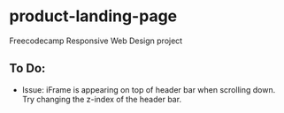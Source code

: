 # product-landing-page
Freecodecamp Responsive Web Design project

## To Do:
* Issue: iFrame is appearing on top of header bar when scrolling down. Try changing the z-index of the header bar.